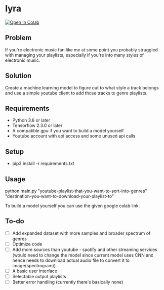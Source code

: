# lyra

[![Open In Colab](https://colab.research.google.com/assets/colab-badge.svg)](https://colab.research.google.com/github//hcbt/lyra/blob/master/lyra.ipynb)

## Problem

If you're electronic music fan like me at some point you probably struggled with managing your playlists, especially if you're into many styles of electronic music. 

## Solution

Create a machine learning model to figure out to what style a track belongs and use a simple youtube client to add those tracks to genre playlists.

## Requirements

* Python 3.8 or later
* Tensorflow 2.3.0 or later
* A compatible gpu if you want to build a model yourself
* Youtube account with api access and some unused api calls

## Setup

* pip3 install -r requirements.txt

## Usage

python main.py "youtube-playlist-that-you-want-to-sort-into-genres" "destination-you-want-to-download-your-playlist-to"

To build a model yourself you can use the given google colab link.

## To-do

- [ ] Add expanded dataset with more samples and broader spectrum of genres
- [ ] Optimize code
- [ ] Add more sources than youtube - spotify and other streaming services (would need to change the model since current model uses CNN and hence needs to download actual audio file to convert it to image(spectrogram))
- [ ] A basic user interface
- [ ] Selectable output playlists
- [ ] Better error handling (currently there's basically none)
